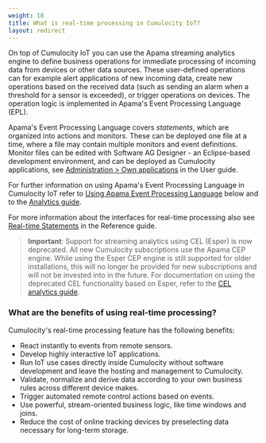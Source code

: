 ```yaml
---
weight: 10
title: What is real-time processing in Cumulocity IoT?
layout: redirect
---
```


On top of Cumulocity IoT you can use the Apama streaming analytics engine to define business operations for immediate processing of incoming data from devices or other data sources. These user-defined operations can for example alert applications of new incoming data, create new operations based on the received data (such as sending an alarm when a threshold for a sensor is exceeded), or trigger operations on devices. The operation logic is implemented in Apama's Event Processing Language (EPL).

Apama's Event Processing Language covers _statements_, which are organized into actions and monitors. These can be deployed one file at a time, where a file may contain multiple monitors and event definitions. Monitor files can be edited with Software AG Designer - an Eclipse-based development environment, and can be deployed as Cumulocity applications, see [Administration > Own applications](/users-guide/administration/#managing-applications) in the User guide.

For further information on using Apama's Event Processing Language in Cumulocity IoT refer to [Using Apama Event Processing Language](/concepts/realtime#using-epl) below and to the [Analytics guide](/apama/introduction).

For more information about the interfaces for real-time processing also see [Real-time Statements](/reference/real-time-statements) in the Reference guide.

>**Important**: Support for streaming analytics using CEL (Esper) is now deprecated. All new Cumulocity subscriptions use the Apama CEP engine. While using the Esper CEP engine is still supported for older installations, this will no longer be provided for new subscriptions and will not be invested into in the future. For documentation on using the deprecated CEL functionality based on Esper, refer to the [CEL analytics guide](/event-language/introduction).


### What are the benefits of using real-time processing?

Cumulocity's real-time processing feature has the following benefits:

- React instantly to events from remote sensors.
- Develop highly interactive IoT applications.
- Run IoT use cases directly inside Cumulocity without software development and leave the hosting and management to Cumulocity.
- Validate, normalize and derive data according to your own business rules across different device makes.
- Trigger automated remote control actions based on events.
- Use powerful, stream-oriented business logic, like time windows and joins.
- Reduce the cost of online tracking devices by preselecting data necessary for long-term storage.

